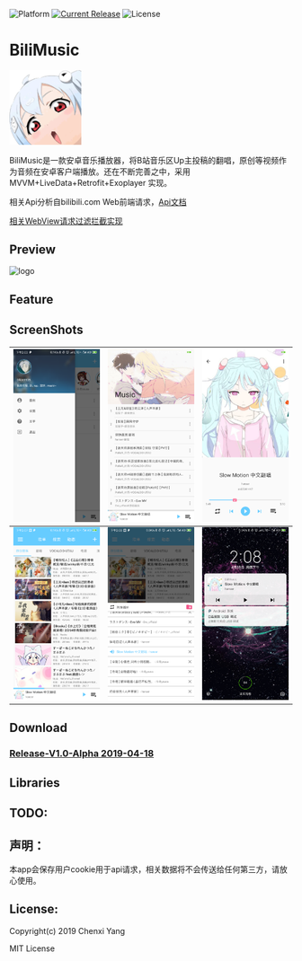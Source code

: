 ![Platform](https://img.shields.io/badge/platform-Android-green.svg?style=flat-square)
[![Current Release](https://img.shields.io/github/release/yangchenxi/BiliMusicPlayer.svg?style=flat-square)](https://github.com/yangchenxi/BiliMusicPlayer/releases)
![License](https://img.shields.io/github/license/yangchenxi/BiliMusicPlayer.svg?style=flat-square)

# BiliMusic

<img src="./art/icon.png" width="128" alt="logo">

BiliMusic是一款安卓音乐播放器，将B站音乐区Up主投稿的翻唱，原创等视频作为音频在安卓客户端播放。还在不断完善之中，采用MVVM+LiveData+Retrofit+Exoplayer 实现。

相关Api分析自bilibili.com Web前端请求，[Api文档](./Core/Api.md)

[相关WebView请求过滤拦截实现](./Core/WebView)
## Preview

<img src="./art/demoo.gif" width="256" alt="logo">

## Feature


## ScreenShots

| <img src="./art/screenshot1.png" width="256" alt="logo">| <img src="./art/screenshot2.png" width="256" alt="logo">|<img src="./art/screenshot3.png" width="256" alt="logo"> |
|:-------------------------:|:-------------------------:|:-------------------------:|
|<img src="./art/screenshot4.png" width="256" alt="logo">|<img src="./art/screenshot5.png" width="256" alt="logo">|<img src="./art/screenshot6.png" width="256" alt="logo">|

## Download

### [Release-V1.0-Alpha 2019-04-18](https://github.com/yangchenxi/BiliMusicPlayer/releases/download/v1.0-alpha/BiliMusic.apk)

## Libraries


## TODO:


## 声明：

本app会保存用户cookie用于api请求，相关数据将不会传送给任何第三方，请放心使用。


## License:

Copyright(c) 2019 Chenxi Yang

MIT License


